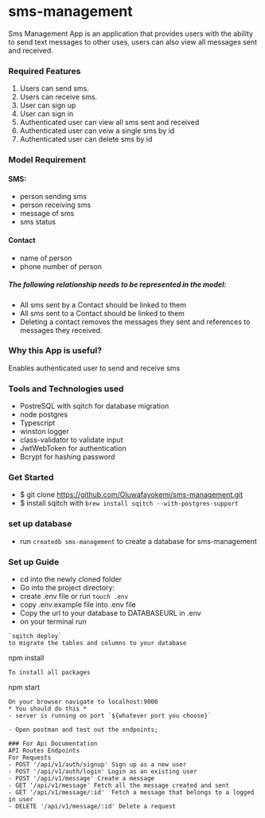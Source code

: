 # sms-management
Sms Management App is an application that provides users with the ability to send text messages to other uses, users can also view all messages sent and received.
### Required Features
1. Users can send sms.
2. Users can receive sms.
3. User can sign up
4. User can sign in
5. Authenticated user can view all sms sent and received
6. Authenticated user can veiw a single sms by id
6. Authenticated user can delete sms by id
### Model Requirement
#### SMS:
- person sending sms
- person receiving sms
- message of sms
- sms status
#### Contact
- name of person
- phone number of person

##### The following relationship needs to be represented in the model:

- All sms sent by a Contact should be linked to them
- All sms sent to a Contact should be linked to them
- Deleting a contact removes the messages they sent and references to messages they received.

### Why this App is useful?
Enables authenticated user to send and receive sms

### Tools and Technologies used
- PostreSQL with sqitch for database migration
- node postgres
- Typescript
- winston logger
- class-validator to validate input
- JwtWebToken for authentication
- Bcrypt for hashing password

### Get Started
- $ git clone https://github.com/Oluwafayokemi/sms-management.git
- $ install sqitch with `brew install sqitch --with-postgres-support`
### set up database
- run `createdb sms-management` to create a database for sms-management
### Set up Guide
- cd into the newly cloned folder
- Go into the project directory:
- create .env file or run `touch .env`
- copy .env.example file into .env file
- Copy the url to your database to DATABASEURL in .env
- on your terminal run
```
`sqitch deploy`
to migrate the tables and columns to your database
```
npm install 
```
To install all packages
```
npm start 
```
On your browser navigate to localhost:9000
* You should do this *
- server is running on port `${whatever port you choose}`

- Open postman and test out the endpoints;

### For Api Documentation
API Routes Endpoints
For Requests
- POST '/api/v1/auth/signup' Sign up as a new user
- POST '/api/v1/auth/login' Login as an existing user
- POST '/api/v1/message' Create a message
- GET '/api/v1/message' Fetch all the message created and sent
- GET '/api/v1/message/:id'  Fetch a message that belongs to a logged in user
- DELETE '/api/v1/message/:id' Delete a request
